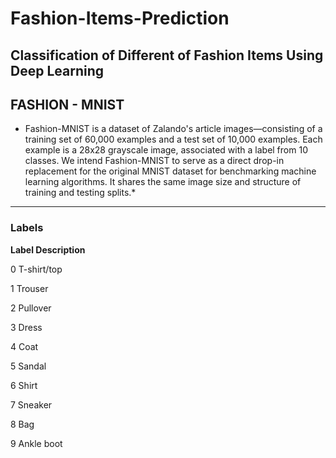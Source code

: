 # Fashion-Items-Prediction
## Classification of Different of Fashion Items Using Deep Learning

## FASHION - MNIST
* Fashion-MNIST is a dataset of Zalando's article images—consisting of a training set of 60,000 examples and a test set of 10,000 examples. Each example is a 28x28 grayscale image, associated with a label from 10 classes. We intend Fashion-MNIST to serve as a direct drop-in replacement for the original MNIST dataset for benchmarking machine learning algorithms. It shares the same image size and structure of training and testing splits.*
----------------------------------------------------------------------------------------------------------------------------------------------------------------------------------
### Labels

**Label	Description**

  0	T-shirt/top
  
  1	Trouser
  
  2	Pullover
  
  3	Dress
  
  4	Coat
  
  5	Sandal
  
  6	Shirt
  
  7	Sneaker
  
  8	Bag
  
  9	Ankle boot
